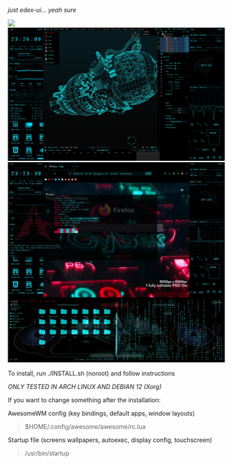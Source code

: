 *just edex-ui... yeah sure*

![](screenshots/shot2.png)
![](screenshots/shot3.png)
![](screenshots/shot1.png)

To install, run ./INSTALL.sh (noroot) and follow instructions

*ONLY TESTED IN ARCH LINUX AND DEBIAN 12 (Xorg)*

If you want to change something after the installation:

AwesomeWM config (key bindings, default apps, window layouts)
> $HOME/.config/awesome/awesome/rc.lua 

Startup file (screens wallpapers, autoexec, display config, touchscreen)
> /usr/bin/startup
